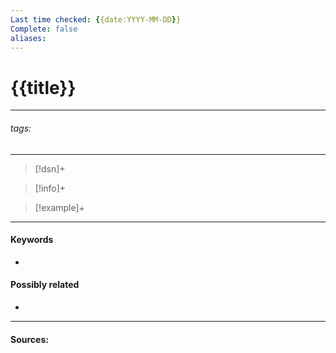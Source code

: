 ```yaml
---
Last time checked: {{date:YYYY-MM-DD}}
Complete: false
aliases:
---
```

# {{title}}
***
###### tags: #
***
>[!dsn]+ 
>

>[!info]+
>
 
>[!example]+ 
>
***
#### Keywords
- 
#### Possibly related
- 
***
#### Sources:
